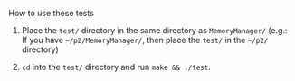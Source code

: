 How to use these tests

1. Place the `test/` directory in the same directory as `MemoryManager/`
(e.g.: If you have `~/p2/MemoryManager/`, then place the `test/` in the `~/p2/` directory)

2. `cd` into the `test/` directory and run `make && ./test`.
